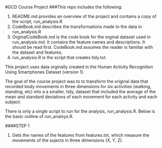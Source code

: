 #GCD Course Project
###This repo includes the following:
1. README.md provides an overview of the project and contains a copy of the script, run_analysis.R
2. CodeBook.md describes the transformations made to the data in run_analysis.R
3. OrginalCodeBook.md is the code book for the orginal dataset used in run_analysis.md.  It contains the feature names and descriptions. It should be read first. CodeBook.md assumes the reader is familiar with the dataset and features.
4. run_analysis.R is the script that creates tidy.txt.

This project uses data orginally created in the Human Activity Recognition Using Smartphones Dataset (version 1).

The goal of the course project was to to transform the original data that recorded body movements in three dimensions for six activities (walking, standing, etc) into a a smaller, tidy, dataset that included the average of the mean and standard deviations of each movement for each activity and each subject.

There is only a single script to run for the analysis, run_analysis.R. Below is the basic outline of run_analsys.R.

####STEP 1
1.  Gets the names of the features from features.txt, which measure the movements of the sujects in three dimensions (X, Y, Z).  
